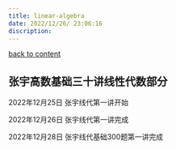 ```yaml
---
title: linear-algebra
date: 2022/12/26/ 23:06:16
discription: 
---
```


[back to content](./index.md)

## 张宇高数基础三十讲线性代数部分

2022年12月25日 张宇线代第一讲开始

2022年12月26日 张宇线代第一讲完成

2022年12月28日 张宇线代基础300题第一讲完成

